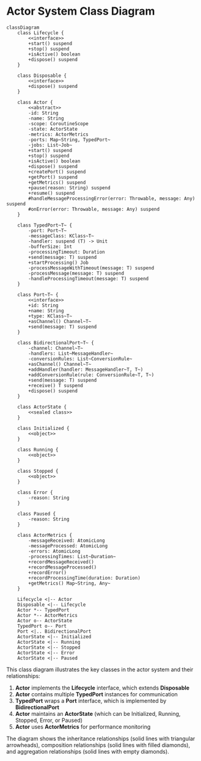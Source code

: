 # Actor System Class Diagram

```mermaid
classDiagram
    class Lifecycle {
        <<interface>>
        +start() suspend
        +stop() suspend
        +isActive() boolean
        +dispose() suspend
    }
    
    class Disposable {
        <<interface>>
        +dispose() suspend
    }
    
    class Actor {
        <<abstract>>
        -id: String
        -name: String
        -scope: CoroutineScope
        -state: ActorState
        -metrics: ActorMetrics
        -ports: Map~String, TypedPort~
        -jobs: List~Job~
        +start() suspend
        +stop() suspend
        +isActive() boolean
        +dispose() suspend
        +createPort() suspend
        +getPort() suspend
        +getMetrics() suspend
        +pause(reason: String) suspend
        +resume() suspend
        #handleMessageProcessingError(error: Throwable, message: Any) suspend
        #onError(error: Throwable, message: Any) suspend
    }
    
    class TypedPort~T~ {
        -port: Port~T~
        -messageClass: KClass~T~
        -handler: suspend (T) -> Unit
        -bufferSize: Int
        -processingTimeout: Duration
        +send(message: T) suspend
        +startProcessing() Job
        -processMessageWithTimeout(message: T) suspend
        -processMessage(message: T) suspend
        -handleProcessingTimeout(message: T) suspend
    }
    
    class Port~T~ {
        <<interface>>
        +id: String
        +name: String
        +type: KClass~T~
        +asChannel() Channel~T~
        +send(message: T) suspend
    }
    
    class BidirectionalPort~T~ {
        -channel: Channel~T~
        -handlers: List~MessageHandler~
        -conversionRules: List~ConversionRule~
        +asChannel() Channel~T~
        +addHandler(handler: MessageHandler~T, T~)
        +addConversionRule(rule: ConversionRule~T, T~)
        +send(message: T) suspend
        +receive() T suspend
        +dispose() suspend
    }
    
    class ActorState {
        <<sealed class>>
    }
    
    class Initialized {
        <<object>>
    }
    
    class Running {
        <<object>>
    }
    
    class Stopped {
        <<object>>
    }
    
    class Error {
        -reason: String
    }
    
    class Paused {
        -reason: String
    }
    
    class ActorMetrics {
        -messageReceived: AtomicLong
        -messageProcessed: AtomicLong
        -errors: AtomicLong
        -processingTimes: List~Duration~
        +recordMessageReceived()
        +recordMessageProcessed()
        +recordError()
        +recordProcessingTime(duration: Duration)
        +getMetrics() Map~String, Any~
    }
    
    Lifecycle <|-- Actor
    Disposable <|-- Lifecycle
    Actor *-- TypedPort
    Actor *-- ActorMetrics
    Actor o-- ActorState
    TypedPort o-- Port
    Port <|.. BidirectionalPort
    ActorState <|-- Initialized
    ActorState <|-- Running
    ActorState <|-- Stopped
    ActorState <|-- Error
    ActorState <|-- Paused
```

This class diagram illustrates the key classes in the actor system and their relationships:

1. **Actor** implements the **Lifecycle** interface, which extends **Disposable**
2. **Actor** contains multiple **TypedPort** instances for communication
3. **TypedPort** wraps a **Port** interface, which is implemented by **BidirectionalPort**
4. **Actor** maintains an **ActorState** (which can be Initialized, Running, Stopped, Error, or Paused)
5. **Actor** uses **ActorMetrics** for performance monitoring

The diagram shows the inheritance relationships (solid lines with triangular arrowheads), composition relationships (solid lines with filled diamonds), and aggregation relationships (solid lines with empty diamonds).